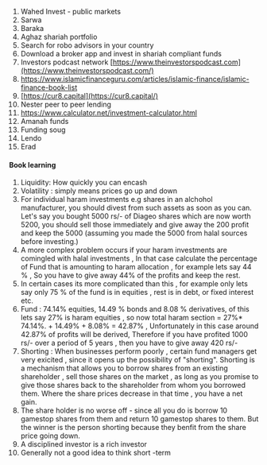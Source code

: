 1. Wahed Invest - public markets
2. Sarwa 
3. Baraka
4. Aghaz shariah portfolio 
5. Search for robo advisors in your country
6. Download a broker app and invest in shariah compliant funds
7. Investors podcast network [https://www.theinvestorspodcast.com](https://www.theinvestorspodcast.com/)
8. https://www.islamicfinanceguru.com/articles/islamic-finance/islamic-finance-book-list
9. [https://cur8.capital](https://cur8.capital/)
10. Nester peer to peer lending
11. https://www.calculator.net/investment-calculator.html
12. Amanah funds
13. Funding soug 
14. Lendo 
15. Erad 

#### Book learning

1. Liquidity: How quickly you can encash
2. Volatility : simply means prices go up and down
3. For individual haram investments e.g shares in an alchohol manufacturer, you should divest from such assets as soon as you can. Let's say you bought 5000 rs/- of Diageo shares which are now worth 5200, you should sell those immediately and give away the 200 profit and keep the 5000 (assuming you made the 5000 from halal sources before investing.)
4. A more complex problem occurs if your haram investments are comingled with halal investments , In that case calculate the percentage of Fund that is amounting to haram allocation , for example lets say 44 % , So you have to give away 44% of the profits and keep the rest.
5. In certain cases its more complicated than this , for example only lets say only 75 % of the fund is in equities , rest is in debt, or fixed interest etc. 
6. Fund : 74.14% equities, 14.49 % bonds and 8.08 % derivatives, of this lets say 27% is haram equities , so now total haram section = 27%* 74.14%. + 14.49% + 8.08%  = 42.87% , Unfortunately in this case around 42.87% of profits will be derived, Therefore if you have profited 1000 rs/- over a period of 5 years , then you have to give away 420 rs/-
7. Shorting : When businesses perform poorly , certain fund managers get very exicited , since it opens up the possibility of "shorting". Shorting is a mechanism that allows you to borrow shares from an existing shareholder , sell those shares on the market , as long as you promise to give those shares back to the shareholder from whom you borrowed them. Where the share prices decrease in that time , you have a net gain.
8. The share holder is no worse off - since all you do is borrow 10 gamestop shares from them and return 10 gamestop shares to them. But the winner is the person shorting because they benfit from the share price going down.
9. A disciplined investor is a rich investor
10. Generally not a good idea to think short -term
   